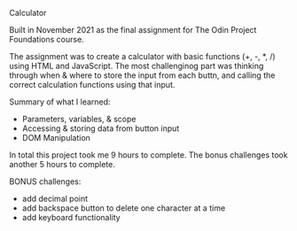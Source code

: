 Calculator

Built in November 2021 as the final assignment for The Odin Project Foundations course.

The assignment was to create a calculator with basic functions (+, -, \*, /) using HTML and JavaScript.
The most challenginog part was thinking through when & where to store the input from each buttn, and calling the correct calculation functions using that input.

Summary of what I learned:

- Parameters, variables, & scope
- Accessing & storing data from button input
- DOM Manipulation

In total this project took me 9 hours to complete. The bonus challenges took another 5 hours to complete.

BONUS challenges:

- add decimal point
- add backspace button to delete one character at a time
- add keyboard functionality
